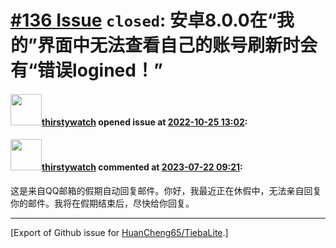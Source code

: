 # [\#136 Issue](https://github.com/HuanCheng65/TiebaLite/issues/136) `closed`: 安卓8.0.0在“我的”界面中无法查看自己的账号刷新时会有“错误logined！”

#### <img src="https://avatars.githubusercontent.com/u/104352281?u=9146726043440a08bbf11b48e9ece87f373e8f13&v=4" width="50">[thirstywatch](https://github.com/thirstywatch) opened issue at [2022-10-25 13:02](https://github.com/HuanCheng65/TiebaLite/issues/136):



#### <img src="https://avatars.githubusercontent.com/u/104352281?u=9146726043440a08bbf11b48e9ece87f373e8f13&v=4" width="50">[thirstywatch](https://github.com/thirstywatch) commented at [2023-07-22 09:21](https://github.com/HuanCheng65/TiebaLite/issues/136#issuecomment-1646539864):

这是来自QQ邮箱的假期自动回复邮件。你好，我最近正在休假中，无法亲自回复你的邮件。我将在假期结束后，尽快给你回复。


-------------------------------------------------------------------------------



[Export of Github issue for [HuanCheng65/TiebaLite](https://github.com/HuanCheng65/TiebaLite).]
